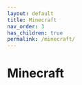 ```yaml
---
layout: default
title: Minecraft
nav_order: 3
has_children: true
permalink: /minecraft/
---
```


# Minecraft